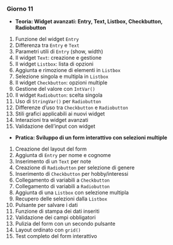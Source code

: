 ### Giorno 11
* **Teoria: Widget avanzati: Entry, Text, Listbox, Checkbutton, Radiobutton**

1. Funzione del widget `Entry`
2. Differenza tra `Entry` e `Text`
3. Parametri utili di `Entry` (show, width)
4. Il widget `Text`: creazione e gestione
5. Il widget `Listbox`: lista di opzioni
6. Aggiunta e rimozione di elementi in `Listbox`
7. Selezione singola e multipla in `Listbox`
8. Il widget `Checkbutton`: opzioni multiple
9. Gestione del valore con `IntVar()`
10. Il widget `Radiobutton`: scelta singola
11. Uso di `StringVar()` per `Radiobutton`
12. Differenze d’uso tra `Checkbutton` e `Radiobutton`
13. Stili grafici applicabili ai nuovi widget
14. Interazioni tra widget avanzati
15. Validazione dell’input con widget

* **Pratica: Sviluppo di un form interattivo con selezioni multiple**

1. Creazione del layout del form
2. Aggiunta di `Entry` per nome e cognome
3. Inserimento di un `Text` per note
4. Creazione di `Radiobutton` per selezione di genere
5. Inserimento di `Checkbutton` per hobby/interessi
6. Collegamento di variabili a `Checkbutton`
7. Collegamento di variabili a `Radiobutton`
8. Aggiunta di una `Listbox` con selezione multipla
9. Recupero delle selezioni dalla `Listbox`
10. Pulsante per salvare i dati
11. Funzione di stampa dei dati inseriti
12. Validazione dei campi obbligatori
13. Pulizia del form con un secondo pulsante
14. Layout ordinato con `grid()`
15. Test completo del form interattivo